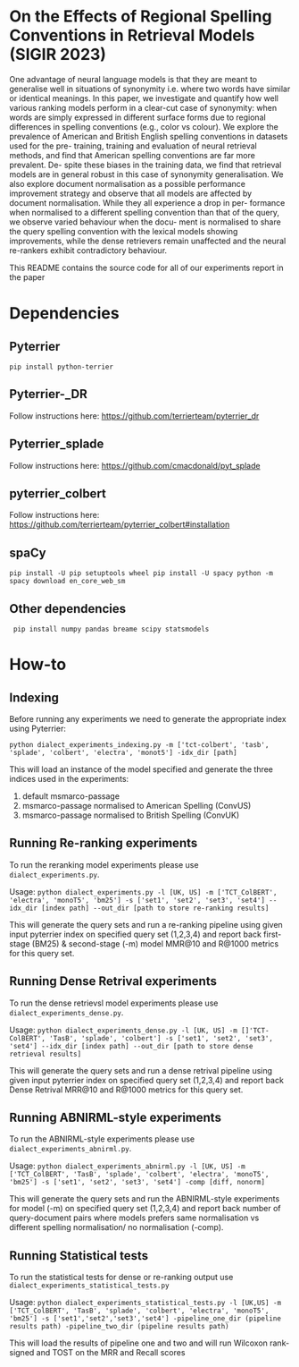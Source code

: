 # On the Effects of Regional Spelling Conventions in Retrieval Models (SIGIR 2023)

One advantage of neural language models is that they are meant to
generalise well in situations of synonymity i.e. where two words
have similar or identical meanings. In this paper, we investigate and
quantify how well various ranking models perform in a clear-cut
case of synonymity: when words are simply expressed in different
surface forms due to regional differences in spelling conventions
(e.g., color vs colour). We explore the prevalence of American and
British English spelling conventions in datasets used for the pre-
training, training and evaluation of neural retrieval methods, and
find that American spelling conventions are far more prevalent. De-
spite these biases in the training data, we find that retrieval models
are in general robust in this case of synonymity generalisation. We
also explore document normalisation as a possible performance
improvement strategy and observe that all models are affected by
document normalisation. While they all experience a drop in per-
formance when normalised to a different spelling convention than
that of the query, we observe varied behaviour when the docu-
ment is normalised to share the query spelling convention with the
lexical models showing improvements, while the dense retrievers
remain unaffected and the neural re-rankers exhibit contradictory
behaviour.

This README contains the source code for all of our experiments report in the paper

# Dependencies

## Pyterrier
`pip install python-terrier`

## Pyterrier-_DR
Follow instructions here: https://github.com/terrierteam/pyterrier_dr

## Pyterrier_splade
Follow instructions here: https://github.com/cmacdonald/pyt_splade

## pyterrier_colbert
Follow instructions here: https://github.com/terrierteam/pyterrier_colbert#installation


## spaCy
`pip install -U pip setuptools wheel
pip install -U spacy
python -m spacy download en_core_web_sm`


## Other dependencies
` pip install numpy pandas breame scipy statsmodels`


# How-to
## Indexing
Before running any experiments we need to generate the appropriate index using Pyterrier:

`python dialect_experiments_indexing.py -m ['tct-colbert', 'tasb', 'splade', 'colbert', 'electra', 'monot5'] -idx_dir [path]`

This will load an instance of the model specified and generate the three indices used in the experiments:
1. default msmarco-passage
2. msmarco-passage normalised to American Spelling (ConvUS)
3. msmarco-passage normalised to British Spelling (ConvUK)

## Running Re-ranking experiments

To run the reranking model experiments please use `dialect_experiments.py`.

Usage: `python dialect_experiments.py -l [UK, US] -m ['TCT_ColBERT', 'electra', 'monoT5', 'bm25'] -s ['set1', 'set2', 'set3', 'set4'] --idx_dir [index path] --out_dir [path to store re-ranking results]`

This will generate the query sets and run a re-ranking pipeline using given input pyterrier index on specified query set (1,2,3,4) and report back first-stage (BM25) & second-stage (-m) model MMR@10 and R@1000 metrics for this query set.

## Running Dense Retrival experiments

To run the dense retrievsl model experiments please use `dialect_experiments_dense.py`.

Usage: `python dialect_experiments_dense.py -l [UK, US] -m []'TCT-ColBERT', 'TasB', 'splade', 'colbert'] -s ['set1', 'set2', 'set3', 'set4'] --idx_dir [index path] --out_dir [path to store dense retrieval results]`

This will generate the query sets and run a dense retrival pipeline using given input pyterrier index on specified query set (1,2,3,4) and report back Dense Retrival MRR@10 and R@1000 metrics for this query set.

## Running ABNIRML-style experiments

To run the ABNIRML-style experiments please use `dialect_experiments_abnirml.py`.

Usage: `python dialect_experiments_abnirml.py -l [UK, US] -m ['TCT_ColBERT', 'TasB', 'splade', 'colbert', 'electra', 'monoT5', 'bm25'] -s ['set1', 'set2', 'set3', 'set4'] -comp [diff, nonorm]`

This will generate the query sets and run the ABNIRML-style experiments for model (-m)  on specified query set (1,2,3,4) and report back number of query-document pairs where models prefers same normalisation vs different spelling normalisation/ no normalisation (-comp).

## Running Statistical tests

To run the statistical tests for dense or re-ranking output use `dialect_experiments_statistical_tests.py`

Usage: `python dialect_experiments_statistical_tests.py -l [UK,US] -m ['TCT_ColBERT', 'TasB', 'splade', 'colbert', 'electra', 'monoT5', 'bm25'] -s ['set1','set2','set3','set4'] -pipeline_one_dir (pipeline results path) -pipeline_two_dir (pipeline results path)`

This will load the results of pipeline one and two and will run Wilcoxon rank-signed and TOST on the MRR and Recall scores
